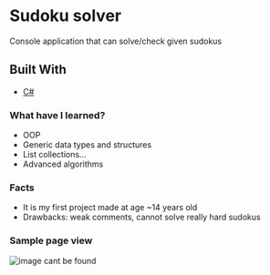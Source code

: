 # Sudoku solver

Console application that can solve/check given sudokus

## Built With

* [C#](https://en.wikipedia.org/wiki/C_Sharp_(programming_language))

### What have I learned?

* OOP
* Generic data types and structures
* List collections...
* Advanced algorithms

### Facts

* It is my first project made at age ~14 years old
* Drawbacks: weak comments, cannot solve really hard sudokus

### Sample page view

![image cant be found](https://i.gyazo.com/88c7cc308d1ccff4f4a2ccb9ea03e107.png)


